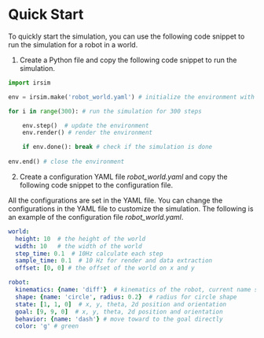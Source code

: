 Quick Start
===============

To quickly start the simulation, you can use the following code snippet to run the simulation for a robot in a world.

1. Create a Python file and copy the following code snippet to run the simulation.

```python
import irsim

env = irsim.make('robot_world.yaml') # initialize the environment with the configuration file

for i in range(300): # run the simulation for 300 steps

    env.step()  # update the environment
    env.render() # render the environment

    if env.done(): break # check if the simulation is done
        
env.end() # close the environment
```

2. Create a configuration YAML file *robot_world.yaml* and copy the following code snippet to the configuration file.

All the configurations are set in the YAML file. You can change the configurations in the YAML file to customize the simulation. The following is an example of the configuration file *robot_world.yaml*.

```yaml
world:
  height: 10  # the height of the world
  width: 10   # the width of the world
  step_time: 0.1  # 10Hz calculate each step
  sample_time: 0.1  # 10 Hz for render and data extraction 
  offset: [0, 0] # the offset of the world on x and y 

robot:
  kinematics: {name: 'diff'}  # kinematics of the robot, current name should be one of omni, diff, acker. If not set, this object will be static
  shape: {name: 'circle', radius: 0.2}  # radius for circle shape
  state: [1, 1, 0]  # x, y, theta, 2d position and orientation
  goal: [9, 9, 0]  # x, y, theta, 2d position and orientation
  behavior: {name: 'dash'} # move toward to the goal directly 
  color: 'g' # green
```